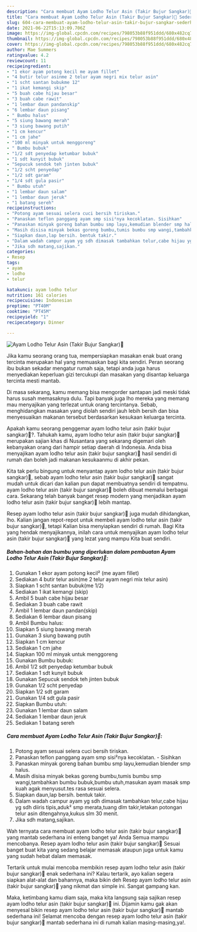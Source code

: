 ```yaml
---
description: "Cara membuat Ayam Lodho Telur Asin (Takir Bujur Sangkar)🍗 Sederhana Untuk Jualan"
title: "Cara membuat Ayam Lodho Telur Asin (Takir Bujur Sangkar)🍗 Sederhana Untuk Jualan"
slug: 604-cara-membuat-ayam-lodho-telur-asin-takir-bujur-sangkar-sederhana-untuk-jualan
date: 2021-06-22T15:13:09.706Z
image: https://img-global.cpcdn.com/recipes/798053b88f951ddd/680x482cq70/ayam-lodho-telur-asin-takir-bujur-sangkar🍗-foto-resep-utama.jpg
thumbnail: https://img-global.cpcdn.com/recipes/798053b88f951ddd/680x482cq70/ayam-lodho-telur-asin-takir-bujur-sangkar🍗-foto-resep-utama.jpg
cover: https://img-global.cpcdn.com/recipes/798053b88f951ddd/680x482cq70/ayam-lodho-telur-asin-takir-bujur-sangkar🍗-foto-resep-utama.jpg
author: Mae Summers
ratingvalue: 4.2
reviewcount: 11
recipeingredient:
- "1 ekor ayam potong kecil me ayam fillet"
- "4 butir telur asinme 2 telur ayam negri mix telur asin"
- "1 scht santan bubukme 12"
- "1 ikat kemangi skip"
- "5 buah cabe hijau besar"
- "3 buah cabe rawit"
- "1 lembar daun pandanskip"
- "6 lembar daun pisang"
- " Bumbu halus"
- "5 siung bawang merah"
- "3 siung bawang putih"
- "1 cm kencur"
- "1 cm jahe"
- "100 ml minyak untuk menggoreng"
- " Bumbu bubuk"
- "1/2 sdt penyedap ketumbar bubuk"
- "1 sdt kunyit bubuk"
- "Sepucuk sendok teh jinten bubuk"
- "1/2 scht penyedap"
- "1/2 sdt garam"
- "1/4 sdt gula pasir"
- " Bumbu utuh"
- "1 lembar daun salam"
- "1 lembar daun jeruk"
- "1 batang sereh"
recipeinstructions:
- "Potong ayam sesuai selera cuci bersih tiriskan."
- "Panaskan teflon panggang ayam smp sisi²nya kecoklatan. Sisihkan"
- "Panaskan minyak goreng bahan bumbu smp layu,kemudian blender smp halus."
- "Masih disisa minyak bekas goreng bumbu,tumis bumbu smp wangi,tambahkan bumbu bubuk,bumbu utuh,masukan ayam masak smp kuah agak menyusut.tes rasa sesuai selera."
- "Siapkan daun,lap bersih. bentuk takir."
- "Dalam wadah campur ayam yg sdh dimasak tambahkan telur,cabe hijau yg sdh diiris tipis,aduk² smp merata,tuang dlm takir,letakan potongan telur asin ditengahnya,kukus slm 30 menit."
- "Jika sdh matang,sajikan."
categories:
- Resep
tags:
- ayam
- lodho
- telur

katakunci: ayam lodho telur 
nutrition: 161 calories
recipecuisine: Indonesian
preptime: "PT40M"
cooktime: "PT45M"
recipeyield: "1"
recipecategory: Dinner

---
```



![Ayam Lodho Telur Asin (Takir Bujur Sangkar)🍗](https://img-global.cpcdn.com/recipes/798053b88f951ddd/680x482cq70/ayam-lodho-telur-asin-takir-bujur-sangkar🍗-foto-resep-utama.jpg)

Jika kamu seorang orang tua, mempersiapkan masakan enak buat orang tercinta merupakan hal yang memuaskan bagi kita sendiri. Peran seorang ibu bukan sekadar mengatur rumah saja, tetapi anda juga harus menyediakan keperluan gizi tercukupi dan masakan yang disantap keluarga tercinta mesti mantab.

Di masa  sekarang, kamu memang bisa mengorder santapan jadi meski tidak harus susah memasaknya dulu. Tapi banyak juga lho mereka yang memang mau menyajikan yang terlezat untuk orang tercintanya. Sebab, menghidangkan masakan yang diolah sendiri jauh lebih bersih dan bisa menyesuaikan makanan tersebut berdasarkan kesukaan keluarga tercinta. 



Apakah kamu seorang penggemar ayam lodho telur asin (takir bujur sangkar)🍗?. Tahukah kamu, ayam lodho telur asin (takir bujur sangkar)🍗 merupakan sajian khas di Nusantara yang sekarang digemari oleh kebanyakan orang dari hampir setiap daerah di Indonesia. Anda bisa menyajikan ayam lodho telur asin (takir bujur sangkar)🍗 hasil sendiri di rumah dan boleh jadi makanan kesukaanmu di akhir pekan.

Kita tak perlu bingung untuk menyantap ayam lodho telur asin (takir bujur sangkar)🍗, sebab ayam lodho telur asin (takir bujur sangkar)🍗 sangat mudah untuk dicari dan kalian pun dapat membuatnya sendiri di tempatmu. ayam lodho telur asin (takir bujur sangkar)🍗 boleh dibuat memalui berbagai cara. Sekarang telah banyak banget resep modern yang menjadikan ayam lodho telur asin (takir bujur sangkar)🍗 lebih mantap.

Resep ayam lodho telur asin (takir bujur sangkar)🍗 juga mudah dihidangkan, lho. Kalian jangan repot-repot untuk membeli ayam lodho telur asin (takir bujur sangkar)🍗, tetapi Kalian bisa menyiapkan sendiri di rumah. Bagi Kita yang hendak menyajikannya, inilah cara untuk menyajikan ayam lodho telur asin (takir bujur sangkar)🍗 yang lezat yang mampu Kita buat sendiri.

<!--inarticleads1-->

##### Bahan-bahan dan bumbu yang diperlukan dalam pembuatan Ayam Lodho Telur Asin (Takir Bujur Sangkar)🍗:

1. Gunakan 1 ekor ayam potong kecil² (me ayam fillet)
1. Sediakan 4 butir telur asin(me 2 telur ayam negri mix telur asin)
1. Siapkan 1 scht santan bubuk(me 1/2)
1. Sediakan 1 ikat kemangi (skip)
1. Ambil 5 buah cabe hijau besar
1. Sediakan 3 buah cabe rawit
1. Ambil 1 lembar daun pandan(skip)
1. Sediakan 6 lembar daun pisang
1. Ambil  Bumbu halus:
1. Siapkan 5 siung bawang merah
1. Gunakan 3 siung bawang putih
1. Siapkan 1 cm kencur
1. Sediakan 1 cm jahe
1. Siapkan 100 ml minyak untuk menggoreng
1. Gunakan  Bumbu bubuk:
1. Ambil 1/2 sdt penyedap ketumbar bubuk
1. Sediakan 1 sdt kunyit bubuk
1. Gunakan Sepucuk sendok teh jinten bubuk
1. Gunakan 1/2 scht penyedap
1. Siapkan 1/2 sdt garam
1. Gunakan 1/4 sdt gula pasir
1. Siapkan  Bumbu utuh:
1. Gunakan 1 lembar daun salam
1. Sediakan 1 lembar daun jeruk
1. Sediakan 1 batang sereh




<!--inarticleads2-->

##### Cara membuat Ayam Lodho Telur Asin (Takir Bujur Sangkar)🍗:

1. Potong ayam sesuai selera cuci bersih tiriskan.
1. Panaskan teflon panggang ayam smp sisi²nya kecoklatan. - Sisihkan
1. Panaskan minyak goreng bahan bumbu smp layu,kemudian blender smp halus.
1. Masih disisa minyak bekas goreng bumbu,tumis bumbu smp wangi,tambahkan bumbu bubuk,bumbu utuh,masukan ayam masak smp kuah agak menyusut.tes rasa sesuai selera.
1. Siapkan daun,lap bersih. bentuk takir.
1. Dalam wadah campur ayam yg sdh dimasak tambahkan telur,cabe hijau yg sdh diiris tipis,aduk² smp merata,tuang dlm takir,letakan potongan telur asin ditengahnya,kukus slm 30 menit.
1. Jika sdh matang,sajikan.




Wah ternyata cara membuat ayam lodho telur asin (takir bujur sangkar)🍗 yang mantab sederhana ini enteng banget ya! Anda Semua mampu mencobanya. Resep ayam lodho telur asin (takir bujur sangkar)🍗 Sesuai banget buat kita yang sedang belajar memasak ataupun juga untuk kamu yang sudah hebat dalam memasak.

Tertarik untuk mulai mencoba membikin resep ayam lodho telur asin (takir bujur sangkar)🍗 enak sederhana ini? Kalau tertarik, ayo kalian segera siapkan alat-alat dan bahannya, maka bikin deh Resep ayam lodho telur asin (takir bujur sangkar)🍗 yang nikmat dan simple ini. Sangat gampang kan. 

Maka, ketimbang kamu diam saja, maka kita langsung saja sajikan resep ayam lodho telur asin (takir bujur sangkar)🍗 ini. Dijamin kamu gak akan menyesal bikin resep ayam lodho telur asin (takir bujur sangkar)🍗 mantab sederhana ini! Selamat mencoba dengan resep ayam lodho telur asin (takir bujur sangkar)🍗 mantab sederhana ini di rumah kalian masing-masing,ya!.

